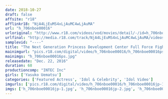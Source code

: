 ```yaml
---
date: 2018-10-27
draft: false
affsite: "r18"
afflinkr18: "NjA4LjEuMS4xLjAuMC4wLjAuMA"
url: "h_706nboe00016"
urloriginal: "http://www.r18.com/videos/vod/movies/detail/-/id=h_706nboe00016"
urlfinal: "http://media.r18.com/track/NjA4LjEuMS4xLjAuMC4wLjAuMA/videos/vod/movies/detail/-/id=h_706nboe00016"
samplevid: "----"
title: "The Next Generation Princess Development Center Full Force Fight Gym 5 Yasuko Uematsu"
mainimgurl: "pics.r18.com/digital/video/h_706nboe00016/h_706nboe00016ps.jpg"
mainimgs: "h_706nboe00016ps.jpg"
releasedate: "Dec. 22, 2016"
duration: 68
productioncomp: "INTEC Inc"
girls: ['Yasuko Uematsu']
categories: ['Featured Actress', 'Idol & Celebrity', 'Idol Video']
imgurls: ['pics.r18.com/digital/video/h_706nboe00016/h_706nboe00016jp-1.jpg', 'pics.r18.com/digital/video/h_706nboe00016/h_706nboe00016jp-2.jpg', 'pics.r18.com/digital/video/h_706nboe00016/h_706nboe00016jp-3.jpg', 'pics.r18.com/digital/video/h_706nboe00016/h_706nboe00016jp-4.jpg', 'pics.r18.com/digital/video/h_706nboe00016/h_706nboe00016jp-5.jpg', 'pics.r18.com/digital/video/h_706nboe00016/h_706nboe00016jp-6.jpg', 'pics.r18.com/digital/video/h_706nboe00016/h_706nboe00016jp-7.jpg', 'pics.r18.com/digital/video/h_706nboe00016/h_706nboe00016jp-8.jpg', 'pics.r18.com/digital/video/h_706nboe00016/h_706nboe00016jp-9.jpg', 'pics.r18.com/digital/video/h_706nboe00016/h_706nboe00016jp-10.jpg', 'pics.r18.com/digital/video/h_706nboe00016/h_706nboe00016jp-11.jpg', 'pics.r18.com/digital/video/h_706nboe00016/h_706nboe00016jp-12.jpg', 'pics.r18.com/digital/video/h_706nboe00016/h_706nboe00016jp-13.jpg', 'pics.r18.com/digital/video/h_706nboe00016/h_706nboe00016jp-14.jpg', 'pics.r18.com/digital/video/h_706nboe00016/h_706nboe00016jp-15.jpg', 'pics.r18.com/digital/video/h_706nboe00016/h_706nboe00016jp-16.jpg', 'pics.r18.com/digital/video/h_706nboe00016/h_706nboe00016jp-17.jpg', 'pics.r18.com/digital/video/h_706nboe00016/h_706nboe00016jp-18.jpg', 'pics.r18.com/digital/video/h_706nboe00016/h_706nboe00016jp-19.jpg', 'pics.r18.com/digital/video/h_706nboe00016/h_706nboe00016jp-20.jpg']
imgs: ['h_706nboe00016jp-1.jpg', 'h_706nboe00016jp-2.jpg', 'h_706nboe00016jp-3.jpg', 'h_706nboe00016jp-4.jpg', 'h_706nboe00016jp-5.jpg', 'h_706nboe00016jp-6.jpg', 'h_706nboe00016jp-7.jpg', 'h_706nboe00016jp-8.jpg', 'h_706nboe00016jp-9.jpg', 'h_706nboe00016jp-10.jpg', 'h_706nboe00016jp-11.jpg', 'h_706nboe00016jp-12.jpg', 'h_706nboe00016jp-13.jpg', 'h_706nboe00016jp-14.jpg', 'h_706nboe00016jp-15.jpg', 'h_706nboe00016jp-16.jpg', 'h_706nboe00016jp-17.jpg', 'h_706nboe00016jp-18.jpg', 'h_706nboe00016jp-19.jpg', 'h_706nboe00016jp-20.jpg']
---
```

